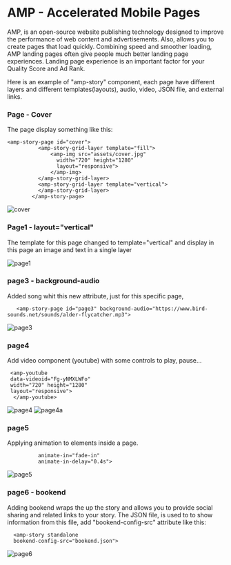 # AMP - Accelerated Mobile Pages 

AMP, is an open-source website publishing technology designed to improve the performance of web content and advertisements.
Also, allows you to create pages that load quickly. Combining speed and smoother loading,
AMP landing pages often give people much better landing page experiences. 
Landing page experience is an important factor for your Quality Score and Ad Rank.

Here is an example of "amp-story" component, each page have different layers and different templates(layouts), audio, video, JSON file, and external links.

### Page - Cover 
The page display something like this:
```
<amp-story-page id="cover">
          <amp-story-grid-layer template="fill">
              <amp-img src="assets/cover.jpg"
                width="720" height="1280"
                layout="responsive">
              </amp-img>
          </amp-story-grid-layer>
          <amp-story-grid-layer template="vertical">
          </amp-story-grid-layer>
        </amp-story-page>
```
![cover](../master/img/page1.jpg)

### Page1 - layout="vertical"
The template for this page changed to template="vertical" and display in this page an image and text in a single layer 

![page1](../master/img/page2.jpg)  

### page3 - background-audio
Added song whit this new attribute, just for this specific page,
```
   <amp-story-page id="page3" background-audio="https://www.bird-sounds.net/sounds/alder-flycatcher.mp3">
```
![page3](../master/img/page3.jpg)  

### page4
Add video component (youtube) with some controls to play, pause... 
 ```
  <amp-youtube
  data-videoid="Fg-yNMXLWFo"
  width="720" height="1280"
  layout="responsive">
   </amp-youtube>
 ```
![page4](../master/img/page4.jpg)       ![page4a](../master/img/page4a.jpg)             
### page5 
Applying animation to elements inside a page. 
 ```
           animate-in="fade-in"
           animate-in-delay="0.4s">
 ```
![page5](../master/img/page5.jpg)  
     
### page6 - bookend
Adding bookend wraps the up the story and allows you to provide social sharing and related links to your story.
The JSON file, is used to to show information from this file, add "bookend-config-src" attribute like this:
 ```
   <amp-story standalone
   bookend-config-src="bookend.json">    
```
![page6](../master/img/page6.jpg)    
           
